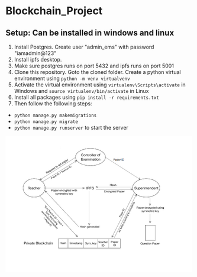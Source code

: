 # Blockchain_Project

## Setup: Can be installed in windows and linux
1. Install Postgres. Create user "admin_ems" with password "iamadmin@123"
2. Install ipfs desktop.
3. Make sure postgres runs on port 5432 and ipfs runs on port 5001
4. Clone this repository. Goto the cloned folder. Create a python virtual environment using `` python -m venv virtualvenv ``
5. Activate the virtual environment using `` virtualenv\Scripts\activate `` in Windows and `` source virtualenv/bin/activate `` in Linux
6. Install all packages using `` pip install -r requirements.txt ``
7. Then follow the following steps:
- `` python manage.py makemigrations ``
- `` python manage.py migrate ``
- `` python manage.py runserver `` to start the server

![Image of Flow Chart](https://raw.githubusercontent.com/TXH2020/Blockchain_Project/main/Blockchain_Project.png)
